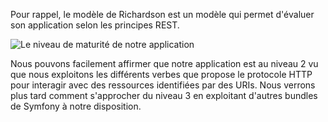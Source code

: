 Pour rappel, le modèle de Richardson est un modèle qui permet d'évaluer son application selon les principes REST.

![Le niveau de maturité de notre application](http://zestedesavoir.com/media/galleries/3183/3cf6b12a-9169-4215-9465-bcdafb42a5b1.png)

Nous pouvons facilement affirmer que notre application est au niveau 2 vu que nous exploitons les différents verbes que propose le protocole HTTP pour interagir avec des ressources identifiées par des URIs. Nous verrons plus tard comment s'approcher du niveau 3 en exploitant d'autres bundles de Symfony à notre disposition.